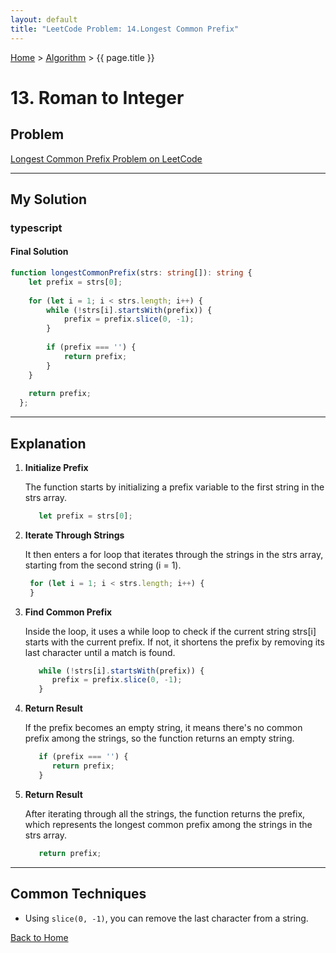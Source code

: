```yaml
---
layout: default
title: "LeetCode Problem: 14.Longest Common Prefix"
---
```

[Home](../) > [Algorithm](./) > {{ page.title }}

# 13. Roman to Integer

## Problem
[Longest Common Prefix Problem on LeetCode](https://leetcode.com/problems/longest-common-prefix/description/)

___

## My Solution
### typescript

#### Final Solution
```typescript
function longestCommonPrefix(strs: string[]): string {
    let prefix = strs[0];
  
    for (let i = 1; i < strs.length; i++) {
        while (!strs[i].startsWith(prefix)) {
            prefix = prefix.slice(0, -1);
        }
  
        if (prefix === '') {
            return prefix;
        }
    }
  
    return prefix;
  };
```
___

## Explanation
1. **Initialize Prefix**

   The function starts by initializing a prefix variable to the first string in the strs array.
   ```typescript
      let prefix = strs[0];
   ```
2. **Iterate Through Strings**

   It then enters a for loop that iterates through the strings in the strs array, starting from the second string (i = 1).

   ```typescript
    for (let i = 1; i < strs.length; i++) {
    }
   ```

3. **Find Common Prefix**

   Inside the loop, it uses a while loop to check if the current string strs[i] starts with the current prefix.
   If not, it shortens the prefix by removing its last character until a match is found.

   ```typescript
      while (!strs[i].startsWith(prefix)) {
         prefix = prefix.slice(0, -1);
      }
   ```
4. **Return Result**

   If the prefix becomes an empty string, it means there's no common prefix among the strings, so the function returns an empty string.
   ```typescript
      if (prefix === '') {
         return prefix;
      }
   ```
5. **Return Result**

   After iterating through all the strings, the function returns the prefix, which represents the longest common prefix among the strings in the strs array.
   ```typescript
      return prefix;
   ```

___
## Common Techniques

- Using `slice(0, -1)`, you can remove the last character  from a string.


[Back to Home](../)


